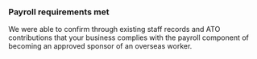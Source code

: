 ### Payroll requirements met

We were able to confirm through existing staff records and ATO contributions that your business complies with the payroll component of becoming an approved sponsor of an overseas worker.
